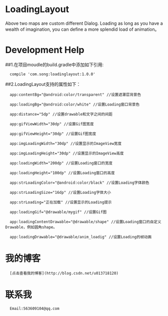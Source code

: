 # LoadingLayout
Above two maps are custom different Dialog. Loading as long as you have a wealth of imagination, you can define a more splendid load of animation。
# Development Help
##1.在项目moudle的build.gradle中添加如下引用:
    
      compile 'com.song:loadinglayout:1.0.0'
      
##2.LoadingLayout支持的属性如下：
      
      app:contentBg="@android:color/transparent" //设置遮罩层背景色
      
      app:loadingBg="@android:color/white" //设置Loading窗口背景色
      
      app:distance="5dp" //设置drawable和文字之间的间距
      
      app:gifViewWidth="30dp" //设置Gif图宽度
      
      app:gifViewHeight="30dp" //设置Gif图宽度
      
      app:imgLoadingWidth="30dp" //设置显示的ImageView宽度
      
      app:imgLoadingHeight="30dp" //设置显示的ImageView高度
      
      app:loadingWidth="200dp" //设置Loading窗口的宽度
      
      app:loadingHeight="100dp" //设置Loading窗口的高度
      
      app:strLoadingColor="@android:color/black" //设置Loading字体颜色
      
      app:strLoadingSize="16dp" //设置Loading字体大小
      
      app:strLoading="正在加载" //设置显示的Loading提示
      
      app:loadingGif="@drawable/mygif" //设置Gif图
      
      app:loadingContentDrawable="@drawable/shape" //设置Loading窗口的自定义Drawable，例如圆角shape。
      
      app:loadingDrawable="@drawable/anim_loadig" //设置Loading的帧动画
      
# 我的博客
      [点击查看我的博客](http://blog.csdn.net/u013718120)  
# 联系我
      Email:563609104@qq.com
    
